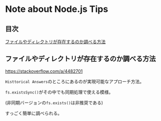 # Note about Node.js Tips

## 目次

[ファイルやディレクトリが存在するのか調べる方法](#ファイルやディレクトリが存在するのか調べる方法)
[](#)
[](#)
[](#)
[](#)

## ファイルやディレクトリが存在するのか調べる方法

https://stackoverflow.com/a/4482701

`Histtorical Answers`のところにあるのが実現可能なアプローチ方法。

`fs.existsSync()`がその中でも同期処理で使える模様。

(非同期バージョンの`fs.exists()`は非推奨である)

すっごく簡単に調べられる。

